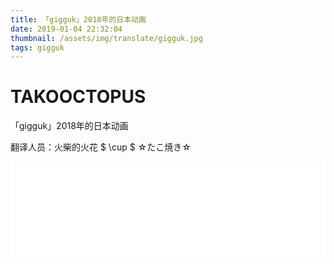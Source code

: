 ```yaml
---
title: 「gigguk」2018年的日本动画
date: 2019-01-04 22:32:04
thumbnail: /assets/img/translate/gigguk.jpg
tags: gigguk
---
```

# TAKOOCTOPUS

<label class="label-header"> 「gigguk」2018年的日本动画 </label>

翻译人员：火柴的火花 $ \cup $  ☆たこ焼き☆

<iframe id="spkj" src="//player.bilibili.com/player.html?aid=39787338&cid=70046184&page=1" scrolling="no" border="0" frameborder="no" framespacing="0" allowfullscreen="true" width=100%> </iframe>

<script type="text/javascript">
    document.getElementById("spkj").style.height=document.getElementById("spkj").scrollWidth*0.76+"px";
</script>